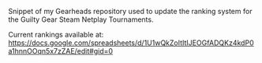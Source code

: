 Snippet of my Gearheads repository used to update the ranking system for the Guilty Gear Steam Netplay Tournaments.

Current rankings available at: https://docs.google.com/spreadsheets/d/1U1wQkZoItItIJEOGfADQKz4kdP0a1hnnOOqn5x7zZAE/edit#gid=0
